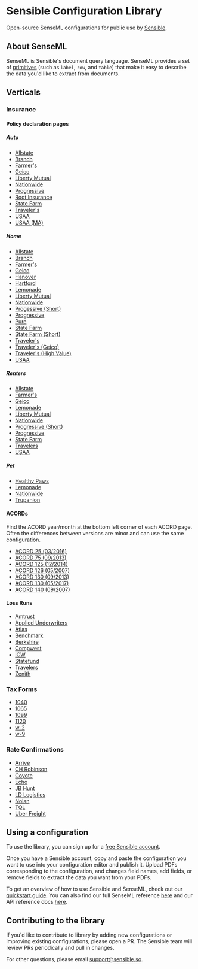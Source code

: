 # Sensible Configuration Library
Open-source SenseML configurations for public use by [Sensible](https://www.sensible.so/).

## About SenseML
SenseML is Sensible's document query language. SenseML provides a set of [primitives](https://docs.sensible.so/docs/methods) (such as `label`, `row`, and `table`) that make it easy to describe the data you'd like to extract from documents.

## Verticals

### Insurance

#### Policy declaration pages

##### Auto
- [Allstate](./insurance/policy_dec_pages/auto_policy/allstate.json)
- [Branch](./insurance/policy_dec_pages/auto_policy/branch.json)
- [Farmer's](./insurance/policy_dec_pages/auto_policy/farmers.json)
- [Geico](./insurance/policy_dec_pages/auto_policy/geico.json)
- [Liberty Mutual](./insurance/policy_dec_pages/auto_policy/liberty_mutual.json)
- [Nationwide](./insurance/policy_dec_pages/auto_policy/nationwide.json)
- [Progressive](./insurance/policy_dec_pages/auto_policy/progressive.json)
- [Root Insurance](./insurance/policy_dec_pages/auto_policy/root_insurance.json)
- [State Farm](./insurance/policy_dec_pages/auto_policy/state_farm.json)
- [Traveler's](./insurance/policy_dec_pages/auto_policy/travelers.json)
- [USAA](./insurance/policy_dec_pages/auto_policy/usaa/usaa.json)
- [USAA (MA)](./insurance/policy_dec_pages/auto_policy/usaa/usaa_ma.json)

##### Home
- [Allstate](./insurance/policy_dec_pages/home_policy/allstate.json)
- [Branch](./insurance/policy_dec_pages/home_policy/branch.json)
- [Farmer's](./insurance/policy_dec_pages/home_policy/farmers.json)
- [Geico](./insurance/policy_dec_pages/home_policy/geico.json)
- [Hanover](./insurance/policy_dec_pages/home_policy/hanover.json)
- [Hartford](./insurance/policy_dec_pages/home_policy/hartford.json)
- [Lemonade](./insurance/policy_dec_pages/home_policy/lemonade.json)
- [Liberty Mutual](./insurance/policy_dec_pages/home_policy/liberty_mutual.json)
- [Nationwide](./insurance/policy_dec_pages/home_policy/nationwide.json)
- [Progessive (Short)](./insurance/policy_dec_pages/home_policy/progressive_short.json)
- [Progressive](./insurance/policy_dec_pages/home_policy/progressive.json)
- [Pure](./insurance/policy_dec_pages/home_policy/pure.json)
- [State Farm](./insurance/policy_dec_pages/home_policy/state_farm/state_farm.json)
- [State Farm (Short)](./insurance/policy_dec_pages/home_policy/state_farm/state_farm_short.json)
- [Traveler's](./insurance/policy_dec_pages/home_policy/travelers/travelers.json)
- [Traveler's (Geico)](./insurance/policy_dec_pages/home_policy/travelers/travelers_geico.json)
- [Traveler's (High Value)](./insurance/policy_dec_pages/home_policy/travelers/travelers_high_value.json)
- [USAA](./insurance/policy_dec_pages/home_policy/usaa.json)

##### Renters
- [Allstate](./insurance/policy_dec_pages/renters_policy/allstate.json)
- [Farmer's](./insurance/policy_dec_pages/renters_policy/lemonade.json)
- [Geico](./insurance/policy_dec_pages/renters_policy/geico.json)
- [Lemonade](./insurance/policy_dec_pages/renters_policy/lemonade.json)
- [Liberty Mutual](./insurance/policy_dec_pages/renters_policy/liberty_mutual.json)
- [Nationwide](./insurance/policy_dec_pages/renters_policy/nationwide.json)
- [Progressive (Short)](./insurance/policy_dec_pages/renters_policy/progressive_short.json)
- [Progressive](./insurance/policy_dec_pages/renters_policy/progressive.json)
- [State Farm](./insurance/policy_dec_pages/renters_policy/state_farm.json)
- [Travelers](./insurance/policy_dec_pages/renters_policy/travelers.json)
- [USAA](./insurance/policy_dec_pages/renters_policy/usaa.json)

##### Pet
- [Healthy Paws](./insurance/policy_dec_pages/pet_policy/healthy_paws.json)
- [Lemonade](./insurance/policy_dec_pages/pet_policy/lemonade.json)
- [Nationwide](./insurance/policy_dec_pages/pet_policy/nationwide.json)
- [Trupanion](./insurance/policy_dec_pages/pet_policy/trupanion.json)

#### ACORDs
Find the ACORD year/month at the bottom left corner of each ACORD page. Often the differences between versions are minor and can use the same configuration.

- [ACORD 25 (03/2016)](./insurance/acords/acord_25/2016_03.json)
- [ACORD 75 (09/2013)](./insurance/acords/acord_75/2013_09.json)
- [ACORD 125 (12/2014)](./insurance/acords/acord_125/2014_12.json)
- [ACORD 126 (05/2007)](./insurance/acords/acord_126/2007_05.json)
- [ACORD 130 (09/2013)](./insurance/acords/acord_130/2013_09.json)
- [ACORD 130 (05/2017)](./insurance/acords/acord_130/2017_05.json)
- [ACORD 140 (09/2007)](./insurance/acords/acord_140/2007_09.json)

#### Loss Runs
- [Amtrust](./insurance/loss_runs/workers_comp/amtrust.json)
- [Applied Underwriters](./insurance/loss_runs/workers_comp/applied_underwriters.json)
- [Atlas](./insurance/loss_runs/workers_comp/atlas.json)
- [Benchmark](./insurance/loss_runs/workers_comp/benchmark.json)
- [Berkshire](./insurance/loss_runs/workers_comp/berkshire.json)
- [Compwest](./insurance/loss_runs/workers_comp/compwest.json)
- [ICW](./insurance/loss_runs/workers_comp/icw.json)
- [Statefund](./insurance/loss_runs/workers_comp/statefund.json)
- [Travelers](./insurance/loss_runs/workers_comp/travelers.json)
- [Zenith](./insurance/loss_runs/workers_comp/zenith.json)

### Tax Forms
- [1040](./tax_forms/1040.json)
- [1065](./tax_forms/1065.json)
- [1099](./tax_forms/1099.json)
- [1120](./tax_forms/1120.json)
- [w-2](./tax_forms/w-2.json)
- [w-9](./tax_forms/w-9.json)

### Rate Confirmations
- [Arrive](./rate_confirmations/arrive.json)
- [CH Robinson](./rate_confirmations/ch_robinson.json)
- [Coyote](./rate_confirmations/coyote.json)
- [Echo](./rate_confirmations/echo.json)
- [JB Hunt](./rate_confirmations/jb_hunt.json)
- [LD Logistics](./rate_confirmations/ld_logistics.json)
- [Nolan](./rate_confirmations/nolan.json)
- [TQL](./rate_confirmations/tql.json)
- [Uber Freight](./rate_confirmations/uber_freight.json)


## Using a configuration
To use the library, you can sign up for a [free Sensible account](https://dev.sensible.so/register). 

Once you have a Sensible account, copy and paste the configuration you want to use into your configuration editor and publish it. Upload PDFs corresponding to the configuration, and changes field names, add fields, or remove fields to extract the data you want from your PDFs.

To get an overview of how to use Sensible and SenseML, check out our [quickstart guide](https://docs.sensible.so/docs/quickstart). You can also find our full SenseML reference [here](https://docs.sensible.so/docs/senseml-reference-introduction) and our API reference docs [here](https://docs.sensible.so/reference). 

## Contributing to the library
If you'd like to contribute to library by adding new configurations or improving existing configurations, please open a PR. The Sensible team will review PRs periodically and pull in changes. 

For other questions, please email support@sensible.so. 
